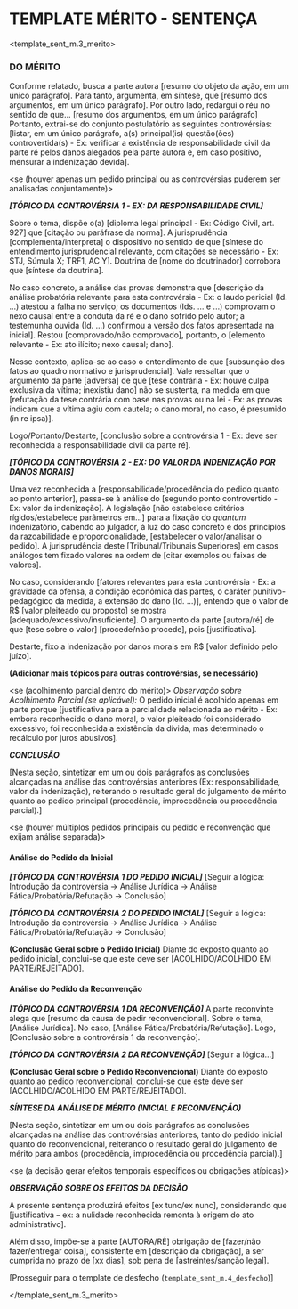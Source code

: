 # TEMPLATE MÉRITO - SENTENÇA
<!-- Version 1.0.0 | 04-2025 Caio Dutra -->

<template_sent_m.3_merito>

### DO MÉRITO

Conforme relatado, busca a parte autora [resumo do objeto da ação, em um único parágrafo].
Para tanto, argumenta, em síntese, que [resumo dos argumentos, em um único parágrafo].
Por outro lado, redargui o réu no sentido de que... [resumo dos argumentos, em um único parágrafo]
Portanto, extrai-se do conjunto postulatório as seguintes controvérsias: [listar, em um único parágrafo, a(s) principal(is) questão(ões) controvertida(s) - Ex: verificar a existência de responsabilidade civil da parte ré pelos danos alegados pela parte autora e, em caso positivo, mensurar a indenização devida].

<se (houver apenas um pedido principal ou as controvérsias puderem ser analisadas conjuntamente)>

***[TÓPICO DA CONTROVÉRSIA 1 - EX: DA RESPONSABILIDADE CIVIL]***

Sobre o tema, dispõe o(a) [diploma legal principal - Ex: Código Civil, art. 927] que [citação ou paráfrase da norma]. A jurisprudência [complementa/interpreta] o dispositivo no sentido de que [síntese do entendimento jurisprudencial relevante, com citações se necessário - Ex: STJ, Súmula X; TRF1, AC Y]. Doutrina de [nome do doutrinador] corrobora que [síntese da doutrina].

No caso concreto, a análise das provas demonstra que [descrição da análise probatória relevante para esta controvérsia - Ex: o laudo pericial (Id. ...) atestou a falha no serviço; os documentos (Ids. ... e ...) comprovam o nexo causal entre a conduta da ré e o dano sofrido pelo autor; a testemunha ouvida (Id. ...) confirmou a versão dos fatos apresentada na inicial]. Restou [comprovado/não comprovado], portanto, o [elemento relevante - Ex: ato ilícito; nexo causal; dano].

Nesse contexto, aplica-se ao caso o entendimento de que [subsunção dos fatos ao quadro normativo e jurisprudencial]. Vale ressaltar que o argumento da parte [adversa] de que [tese contrária - Ex: houve culpa exclusiva da vítima; inexistiu dano] não se sustenta, na medida em que [refutação da tese contrária com base nas provas ou na lei - Ex: as provas indicam que a vítima agiu com cautela; o dano moral, no caso, é presumido (in re ipsa)].

Logo/Portanto/Destarte, [conclusão sobre a controvérsia 1 - Ex: deve ser reconhecida a responsabilidade civil da parte ré].

***[TÓPICO DA CONTROVÉRSIA 2 - EX: DO VALOR DA INDENIZAÇÃO POR DANOS MORAIS]***

Uma vez reconhecida a [responsabilidade/procedência do pedido quanto ao ponto anterior], passa-se à análise do [segundo ponto controvertido - Ex: valor da indenização]. A legislação [não estabelece critérios rígidos/estabelece parâmetros em...] para a fixação do *quantum* indenizatório, cabendo ao julgador, à luz do caso concreto e dos princípios da razoabilidade e proporcionalidade, [estabelecer o valor/analisar o pedido]. A jurisprudência deste [Tribunal/Tribunais Superiores] em casos análogos tem fixado valores na ordem de [citar exemplos ou faixas de valores].

No caso, considerando [fatores relevantes para esta controvérsia - Ex: a gravidade da ofensa, a condição econômica das partes, o caráter punitivo-pedagógico da medida, a extensão do dano (Id. ...)], entendo que o valor de R$ [valor pleiteado ou proposto] se mostra [adequado/excessivo/insuficiente]. O argumento da parte [autora/ré] de que [tese sobre o valor] [procede/não procede], pois [justificativa].

Destarte, fixo a indenização por danos morais em R$ [valor definido pelo juízo].

**(Adicionar mais tópicos para outras controvérsias, se necessário)**

<se (acolhimento parcial dentro do mérito)>
    *Observação sobre Acolhimento Parcial (se aplicável):* O pedido inicial é acolhido apenas em parte porque [justificativa para a parcialidade relacionada ao mérito - Ex: embora reconhecido o dano moral, o valor pleiteado foi considerado excessivo; foi reconhecida a existência da dívida, mas determinado o recálculo por juros abusivos].
</se>

***CONCLUSÃO***

[Nesta seção, sintetizar em um ou dois parágrafos as conclusões alcançadas na análise das controvérsias anteriores (Ex: responsabilidade, valor da indenização), reiterando o resultado geral do julgamento de mérito quanto ao pedido principal (procedência, improcedência ou procedência parcial).]

</se>

<se (houver múltiplos pedidos principais ou pedido e reconvenção que exijam análise separada)>

#### Análise do Pedido da Inicial

***[TÓPICO DA CONTROVÉRSIA 1 DO PEDIDO INICIAL]***
[Seguir a lógica: Introdução da controvérsia -> Análise Jurídica -> Análise Fática/Probatória/Refutação -> Conclusão]

***[TÓPICO DA CONTROVÉRSIA 2 DO PEDIDO INICIAL]***
[Seguir a lógica: Introdução da controvérsia -> Análise Jurídica -> Análise Fática/Probatória/Refutação -> Conclusão]

**(Conclusão Geral sobre o Pedido Inicial)**
Diante do exposto quanto ao pedido inicial, conclui-se que este deve ser [ACOLHIDO/ACOLHIDO EM PARTE/REJEITADO].

#### Análise do Pedido da Reconvenção

***[TÓPICO DA CONTROVÉRSIA 1 DA RECONVENÇÃO]***
A parte reconvinte alega que [resumo da causa de pedir reconvencional]. Sobre o tema, [Análise Jurídica]. No caso, [Análise Fática/Probatória/Refutação]. Logo, [Conclusão sobre a controvérsia 1 da reconvenção].

***[TÓPICO DA CONTROVÉRSIA 2 DA RECONVENÇÃO]***
[Seguir a lógica...]

**(Conclusão Geral sobre o Pedido Reconvencional)**
Diante do exposto quanto ao pedido reconvencional, conclui-se que este deve ser [ACOLHIDO/ACOLHIDO EM PARTE/REJEITADO].

***SÍNTESE DA ANÁLISE DE MÉRITO (INICIAL E RECONVENÇÃO)***

[Nesta seção, sintetizar em um ou dois parágrafos as conclusões alcançadas na análise das controvérsias anteriores, tanto do pedido inicial quanto do reconvencional, reiterando o resultado geral do julgamento de mérito para ambos (procedência, improcedência ou procedência parcial).]

<se (a decisão gerar efeitos temporais específicos ou obrigações atípicas)>

***OBSERVAÇÃO SOBRE OS EFEITOS DA DECISÃO***

A presente sentença produzirá efeitos [ex tunc/ex nunc], considerando que [justificativa – ex: a nulidade reconhecida remonta à origem do ato administrativo].  

Além disso, impõe-se à parte [AUTORA/RÉ] obrigação de [fazer/não fazer/entregar coisa], consistente em [descrição da obrigação], a ser cumprida no prazo de [xx dias], sob pena de [astreintes/sanção legal].
</se>

</se>

[Prosseguir para o template de desfecho (`template_sent_m.4_desfecho`)]

</template_sent_m.3_merito>